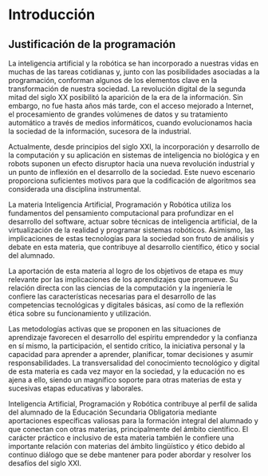 # Introducción

## Justificación de la programación

La inteligencia artificial y la robótica se han incorporado a nuestras vidas en muchas de las tareas cotidianas y, junto con las posibilidades asociadas a la programación, conforman algunos de los elementos clave en la transformación de nuestra sociedad. La revolución digital de la segunda mitad del siglo XX posibilitó la aparición de la era de la información. Sin embargo, no fue hasta años más tarde, con el acceso mejorado a Internet, el procesamiento de grandes volúmenes de datos y su tratamiento automático a través de medios informáticos, cuando evolucionamos hacia la sociedad de la información, sucesora de la industrial. 

Actualmente, desde principios del siglo XXI, la incorporación y desarrollo de la computación y su aplicación en sistemas de inteligencia no biológica y en robots suponen un efecto disruptor hacia una nueva revolución industrial y un punto de inflexión en el desarrollo de la sociedad. Este nuevo escenario proporciona suficientes motivos para que la codificación de algoritmos sea considerada una disciplina instrumental. 

La materia Inteligencia Artificial, Programación y Robótica utiliza los fundamentos del pensamiento computacional para profundizar en el desarrollo del software, actuar sobre técnicas de inteligencia artificial, de la virtualización de la realidad y programar sistemas robóticos. Asimismo, las implicaciones de estas tecnologías para la sociedad son fruto de análisis y debate en esta materia, que contribuye al desarrollo científico, ético y social del alumnado.

La aportación de esta materia al logro de los objetivos de etapa es muy relevante por las implicaciones de los aprendizajes que promueve. Su relación directa con las ciencias de la computación y la ingeniería le confiere las características necesarias para el desarrollo de las competencias tecnológicas y digitales básicas, así como de la reflexión ética sobre su funcionamiento y utilización. 

Las metodologías activas que se proponen en las situaciones de aprendizaje favorecen el desarrollo del espíritu emprendedor y la confianza en sí mismo, la participación, el sentido crítico, la iniciativa personal y la capacidad para aprender a aprender, planificar, tomar decisiones y asumir responsabilidades. La transversalidad del conocimiento tecnológico y digital de esta materia es cada vez mayor en la sociedad, y la educación no es ajena a ello, siendo un magnífico soporte para otras materias de esta y sucesivas etapas educativas y laborales.

Inteligencia Artificial, Programación y Robótica contribuye al perfil de salida del alumnado de la Educación Secundaria Obligatoria mediante aportaciones específicas valiosas para la formación integral del alumnado y que conectan con otras materias, principalmente del ámbito científico. El carácter práctico e inclusivo de esta materia también le confiere una importante relación con materias del ámbito lingüístico y ético debido al continuo diálogo que se debe mantener para poder abordar y resolver los desafíos del siglo XXI.

